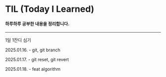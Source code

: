 # TIL (Today I Learned)

#### 하루하루 공부한 내용을 정리합니다.
---
1일 1잔디 심기

2025.01.16. - git, git branch

2025.01.17. - git reset, git revert

2025.01.18. - feat algorithm